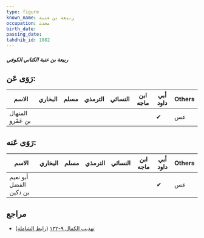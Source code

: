 ```yaml
---
type: figure
known_name: ربيعة بن عتبة
occupation: محدث
birth_date:
passing_date:
tahdhib_id: 1882
---
```

##### ربيعة بن عتبة الكناني الكوفي

## رَوَى عَن:
| الاسم             | البخاري | مسلم | الترمذي | النسائي | ابن ماجه | أبي داود | Others |
| ----------------- | ------- | ---- | ------- | ------- | -------- | -------- | ------ |
| المنهال بن عَمْرو |         |      |         |         |          | ✔        | عس     |
## رَوَى عَنه:
| الاسم                  | البخاري | مسلم | الترمذي | النسائي | ابن ماجه | أبي داود | Others |
| ---------------------- | ------- | ---- | ------- | ------- | -------- | -------- | ------ |
| أبو نعيم الفضل بن دكين |         |      |         |         |          | ✔        | عس     |
## مراجع
- [تهذيب الكمال ٩-١٣٢](obsidian://open?vault=Tahdhib-al-Kamal&file=Figures/١٨٨٢-ربيعة%20بن%20عتبة%20الكناني%20الكوفي) ([رابط الشاملة](https://shamela.ws/book/3722/4372))